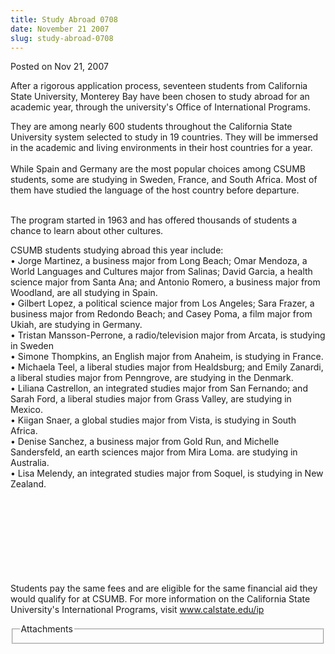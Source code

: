 ```yaml
---
title: Study Abroad 0708
date: November 21 2007
slug: study-abroad-0708
---
```


 



<span class="date">Posted on Nov 21, 2007    </span>
<p>After a rigorous application process, seventeen students from
California State University, Monterey Bay have been chosen to study
abroad for an academic year, through the university&apos;s Office of
International Programs.</p>
<p>They are among nearly 600 students throughout the California
State University system selected to study in 19 countries. They
will be immersed in the academic and living environments in their
host countries for a year.<br>
<br>
While Spain and Germany are the most popular choices among CSUMB
students, some are studying in Sweden, France, and South Africa.
Most of them have studied the language of the host country before
departure.</br></br></p>
<p>The program started in 1963 and has offered thousands of
students a chance to learn about other cultures.</p>
<p>CSUMB students studying abroad this year include:<br>
&#x2022; Jorge Martinez, a business major from Long Beach; Omar Mendoza, a
World Languages and Cultures major from Salinas; David Garcia, a
health science major from Santa Ana; and Antonio Romero, a business
major from Woodland, are all studying in Spain.<br>
&#x2022; Gilbert Lopez, a political science major from Los Angeles; Sara
Frazer, a business major from Redondo Beach; and Casey Poma, a film
major from Ukiah, are studying in Germany.<br>
&#x2022; Tristan Mansson-Perrone, a radio/television major from Arcata, is
studying in Sweden<br>
&#x2022; Simone Thompkins, an English major from Anaheim, is studying in
France.<br>
&#x2022; Michaela Teel, a liberal studies major from Healdsburg; and Emily
Zanardi, a liberal studies major from Penngrove, are studying in
the Denmark.<br>
&#x2022; Liliana Castrellon, an integrated studies major from San
Fernando; and Sarah Ford, a liberal studies major from Grass
Valley, are studying in Mexico.<br>
&#x2022; Kiigan Snaer, a global studies major from Vista, is studying in
South Africa.<br>
&#x2022; Denise Sanchez, a business major from Gold Run, and Michelle
Sandersfeld, an earth sciences major from Mira Loma. are studying
in Australia.<br>
&#x2022; Lisa Melendy, an integrated studies major from Soquel, is
studying in New Zealand.</br></br></br></br></br></br></br></br></br></p>
<p>Students pay the same fees and are eligible for the same
financial aid they would qualify for at CSUMB. For more information
on the California State University&apos;s International Programs, visit
<a href="https://www.calstate.edu/ip" rel="nofollow">www.calstate.edu/ip</a><br/></p>
<fieldset class="fieldgroup group-attachments">
<legend>Attachments</legend>
<div class="field field-type-emvideo field-field-attach-video">
<div class="field-items">
<div class="field-item odd">
<div class="emvideo emvideo-video emvideo-"/>
</div>
</div>
</div>
</fieldset>





```
